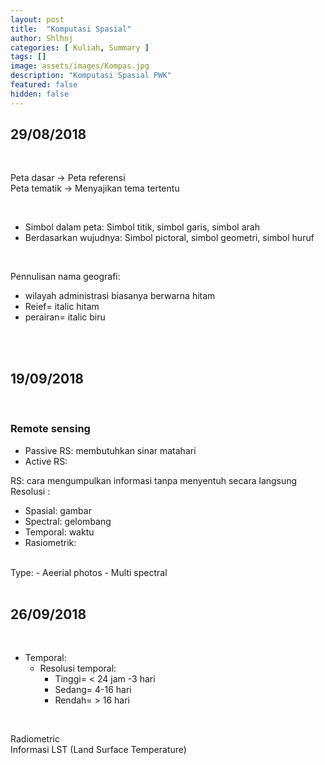 ```yaml
---
layout: post
title:  "Komputasi Spasial"
author: Shlhnj
categories: [ Kuliah, Summary ]
tags: []
image: assets/images/Kompas.jpg
description: "Komputasi Spasial PWK"
featured: false
hidden: false
---
```


## 29/08/2018

<br>

Peta dasar    -> Peta referensi <br>
Peta tematik  -> Menyajikan tema tertentu

<br>

- Simbol dalam peta: Simbol titik, simbol garis, simbol arah
- Berdasarkan wujudnya: Simbol pictoral, simbol geometri, simbol huruf

<br>

Pennulisan nama geografi:<br>
- wilayah administrasi biasanya berwarna hitam
- Reief= italic hitam
- perairan= italic biru
                          
<br>
<br>

## 19/09/2018

<br>

### Remote sensing

- Passive RS: membutuhkan sinar matahari
- Active RS: 

RS: cara mengumpulkan informasi tanpa menyentuh secara langsung
<br>
Resolusi : <br>
- Spasial: gambar
- Spectral: gelombang
- Temporal: waktu
- Rasiometrik:
           
<br>
Type: - Aeerial photos
      - Multi spectral
      
<br>
<br>

## 26/09/2018

<br>

- Temporal:
  - Resolusi temporal: 
    - Tinggi= < 24 jam -3 hari
    - Sedang= 4-16 hari
    - Rendah= > 16 hari
                       
<br>

Radiometric <br>
Informasi LST (Land Surface Temperature)
